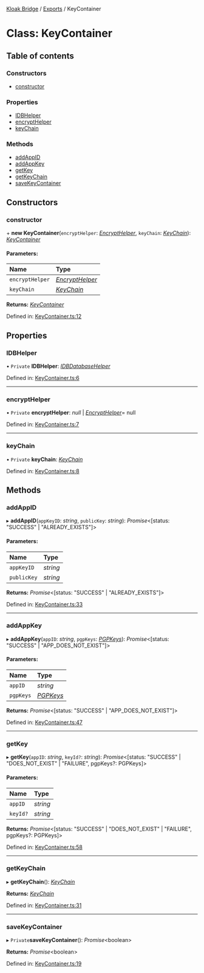 [Kloak Bridge](../README.md) / [Exports](../modules.md) / KeyContainer

# Class: KeyContainer

## Table of contents

### Constructors

- [constructor](keycontainer.md#constructor)

### Properties

- [IDBHelper](keycontainer.md#idbhelper)
- [encryptHelper](keycontainer.md#encrypthelper)
- [keyChain](keycontainer.md#keychain)

### Methods

- [addAppID](keycontainer.md#addappid)
- [addAppKey](keycontainer.md#addappkey)
- [getKey](keycontainer.md#getkey)
- [getKeyChain](keycontainer.md#getkeychain)
- [saveKeyContainer](keycontainer.md#savekeycontainer)

## Constructors

### constructor

\+ **new KeyContainer**(`encryptHelper`: [*EncryptHelper*](encrypthelper.md), `keyChain`: [*KeyChain*](../interfaces/keychain.md)): [*KeyContainer*](keycontainer.md)

#### Parameters:

Name | Type |
:------ | :------ |
`encryptHelper` | [*EncryptHelper*](encrypthelper.md) |
`keyChain` | [*KeyChain*](../interfaces/keychain.md) |

**Returns:** [*KeyContainer*](keycontainer.md)

Defined in: [KeyContainer.ts:12](https://github.com/CoNET-project/kloak-bridge/blob/85792bb/src/KeyContainer.ts#L12)

## Properties

### IDBHelper

• `Private` **IDBHelper**: [*IDBDatabaseHelper*](idbdatabasehelper.md)

Defined in: [KeyContainer.ts:6](https://github.com/CoNET-project/kloak-bridge/blob/85792bb/src/KeyContainer.ts#L6)

___

### encryptHelper

• `Private` **encryptHelper**: *null* \| [*EncryptHelper*](encrypthelper.md)= null

Defined in: [KeyContainer.ts:7](https://github.com/CoNET-project/kloak-bridge/blob/85792bb/src/KeyContainer.ts#L7)

___

### keyChain

• `Private` **keyChain**: [*KeyChain*](../interfaces/keychain.md)

Defined in: [KeyContainer.ts:8](https://github.com/CoNET-project/kloak-bridge/blob/85792bb/src/KeyContainer.ts#L8)

## Methods

### addAppID

▸ **addAppID**(`appKeyID`: *string*, `publicKey`: *string*): *Promise*<[status: "SUCCESS" \| "ALREADY\_EXISTS"]\>

#### Parameters:

Name | Type |
:------ | :------ |
`appKeyID` | *string* |
`publicKey` | *string* |

**Returns:** *Promise*<[status: "SUCCESS" \| "ALREADY\_EXISTS"]\>

Defined in: [KeyContainer.ts:33](https://github.com/CoNET-project/kloak-bridge/blob/85792bb/src/KeyContainer.ts#L33)

___

### addAppKey

▸ **addAppKey**(`appID`: *string*, `pgpKeys`: [*PGPKeys*](../interfaces/pgpkeys.md)): *Promise*<[status: "SUCCESS" \| "APP\_DOES\_NOT\_EXIST"]\>

#### Parameters:

Name | Type |
:------ | :------ |
`appID` | *string* |
`pgpKeys` | [*PGPKeys*](../interfaces/pgpkeys.md) |

**Returns:** *Promise*<[status: "SUCCESS" \| "APP\_DOES\_NOT\_EXIST"]\>

Defined in: [KeyContainer.ts:47](https://github.com/CoNET-project/kloak-bridge/blob/85792bb/src/KeyContainer.ts#L47)

___

### getKey

▸ **getKey**(`appID`: *string*, `keyId?`: *string*): *Promise*<[status: "SUCCESS" \| "DOES\_NOT\_EXIST" \| "FAILURE", pgpKeys?: PGPKeys]\>

#### Parameters:

Name | Type |
:------ | :------ |
`appID` | *string* |
`keyId?` | *string* |

**Returns:** *Promise*<[status: "SUCCESS" \| "DOES\_NOT\_EXIST" \| "FAILURE", pgpKeys?: PGPKeys]\>

Defined in: [KeyContainer.ts:58](https://github.com/CoNET-project/kloak-bridge/blob/85792bb/src/KeyContainer.ts#L58)

___

### getKeyChain

▸ **getKeyChain**(): [*KeyChain*](../interfaces/keychain.md)

**Returns:** [*KeyChain*](../interfaces/keychain.md)

Defined in: [KeyContainer.ts:31](https://github.com/CoNET-project/kloak-bridge/blob/85792bb/src/KeyContainer.ts#L31)

___

### saveKeyContainer

▸ `Private`**saveKeyContainer**(): *Promise*<boolean\>

**Returns:** *Promise*<boolean\>

Defined in: [KeyContainer.ts:19](https://github.com/CoNET-project/kloak-bridge/blob/85792bb/src/KeyContainer.ts#L19)

